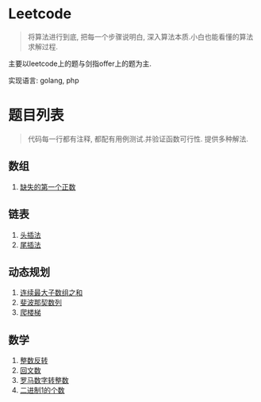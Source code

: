 <!--
 * @Author: 百里
 * @Date: 2020-02-10 22:37:38
 * @LastEditTime : 2020-02-10 22:46:41
 * @LastEditors  : 百里
 * @Description: 
 * @FilePath: \leetcode\README.md
 * @https://github.com/yezihack
 -->
# Leetcode 
> 将算法进行到底, 把每一个步骤说明白, 深入算法本质.小白也能看懂的算法求解过程.

主要以leetcode上的题与剑指offer上的题为主.

实现语言: golang, php
# 题目列表
> 代码每一行都有注释, 都配有用例测试.并验证函数可行性.
提供多种解法. 

## 数组
1. [缺失的第一个正数](01.数组/01.缺失的第一个正数_test.go)
## 链表
1. [头插法](02.链表/02.头插法.go)
1. [尾插法](02.链表/03.尾插法.go)
## 动态规划
1. [连续最大子数组之和](10.动态规划/01.连续最大子数组之和_test.go)
1. [斐波那契数列](10.动态规划/02.斐波那契数_test.go)
1. [爬楼梯](10.动态规划/03.爬楼梯_test.go)
## 数学
1. [整数反转](12.数学/01.整数反转_test.go) 
1. [回文数](12.数学/02.回文数_test.go)
1. [罗马数字转整数](12.数学/03.罗马数字转整数_test.go)
1. [二进制1的个数](12.数学/04.二进制1的个数_test.go)
